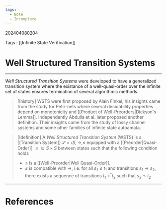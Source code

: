 ```yaml
---
tags:
  - Note
  - Incomplete
---
```

202404080204

Tags : [[Infinite State Verification]]
# Well Structured Transition Systems
---
*Well Structured Transition Systems* were developed to have a generalized transition system where the existance of a well-quasi-order over the infinite set of states ensures termination of several algorithmic methods.

>[!history]
>WSTS were first proposed by Alain Finkel, his insights came from the study for Petri-nets where several decidability properties depend on monotonicity and [[Product of Well-Preorders|Dickson's Lemma]].
>Independently Abdulla et al. later proposed another definition. Their insights came from the study of lossy channel systems and some other families of infinite state autoamata.

>[!definition]
>A *Well Structured Transition System* (WSTS) is a [[Transition  System]] $\mathcal S = \langle S, \to, \leq$ equipped with a [[Preorder|Quasi-Order]] $\leq \subseteq S \times S$ between states such that the following condition holds
>- $\leq$ is a [[Well-Preorder|Well Quasi-Order]].
>- $\leq$ is compatible with $\to$, i.e. for all $s_1 \leq t_{1}$ and transitions $s_{1} \to s_{2}$, there exists a sequence of transitions $t_{1} \to^* t_{2}$ such that $s_{2} \leq t_{2}$


---
# References

